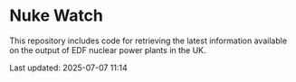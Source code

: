# Nuke Watch

This repository includes code for retrieving the latest information available on the output of EDF nuclear power plants in the UK.

Last updated: 2025-07-07 11:14